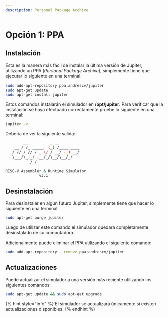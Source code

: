 ```yaml
---
description: Personal Package Archive
---
```


# Opción 1: PPA

## Instalación

Esta es la manera más fácil de instalar la última versión de Jupiter, utilizando un PPA \(_Personal Package Archive_\), simplemente tiene que ejecutar lo siguiente en una terminal:

```bash
sudo add-apt-repository ppa:andrescv/jupiter
sudo apt-get update
sudo apt-get install jupiter
```

Estos comandos instalarán el simulador en **/opt/jupiter**. Para verificar que la instalación se haya efectuado correctamente pruebe lo siguiente en una terminal:

```bash
jupiter -v
```

Debería de ver la siguiente salida:

```bash
        __          _ __         
    __ / /_ _____  (_) /____ ____
   / // / // / _ \/ / __/ -_) __/
   \___/\_,_/ .__/_/\__/\__/_/
           /_/                   

RISC-V Assembler & Runtime Simulator
               v3.1
```

## Desinstalación

Para desinstalar en algún futuro Jupiter, simplemente tiene que hacer lo siguiente en una terminal:

```bash
sudo apt-get purge jupiter
```

Luego de utilizar este comando el simulador quedará completamente desinstalado de su computadora.

Adicionalmente puede eliminar el PPA utilizando el siguiente comando:

```bash
sudo add-apt-repository --remove ppa:andrescv/jupiter
```

## Actualizaciones

Puede actualizar el simulador a una versión más reciente utilizando los siguientes comandos:

```bash
sudo apt-get update && sudo apt-get upgrade
```

{% hint style="info" %}
El simulador se actualizará únicamente si existen actualizaciones disponibles.
{% endhint %}

